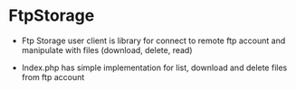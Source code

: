 # FtpStorage

* Ftp Storage user client is library for connect to remote ftp account and manipulate with files (download, delete, read)

* Index.php has simple implementation for list, download and delete files from ftp account
